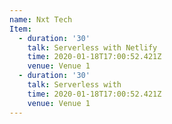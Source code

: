 ```yaml
---
name: Nxt Tech
Item:
  - duration: '30'
    talk: Serverless with Netlify
    time: 2020-01-18T17:00:52.421Z
    venue: Venue 1
  - duration: '30'
    talk: Serverless with 
    time: 2020-01-18T17:00:52.421Z
    venue: Venue 1
---
```


